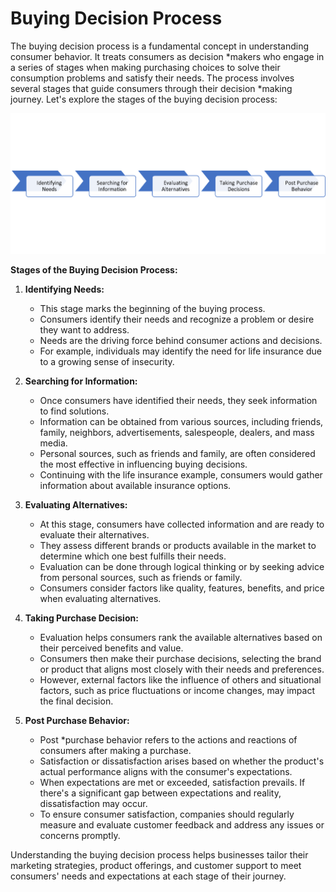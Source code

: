 # Buying Decision Process

The buying decision process is a fundamental concept in understanding consumer behavior. It treats consumers as decision  *makers who engage in a series of stages when making purchasing choices to solve their consumption problems and satisfy their needs. The process involves several stages that guide consumers through their decision  *making journey. Let's explore the stages of the buying decision process:

![Buying Decision Process](image-3.png)

**Stages of the Buying Decision Process:**

1. **Identifying Needs:**
     * This stage marks the beginning of the buying process.
     * Consumers identify their needs and recognize a problem or desire they want to address.
     * Needs are the driving force behind consumer actions and decisions.
     * For example, individuals may identify the need for life insurance due to a growing sense of insecurity.

2. **Searching for Information:**
     * Once consumers have identified their needs, they seek information to find solutions.
     * Information can be obtained from various sources, including friends, family, neighbors, advertisements, salespeople, dealers, and mass media.
     * Personal sources, such as friends and family, are often considered the most effective in influencing buying decisions.
     * Continuing with the life insurance example, consumers would gather information about available insurance options.

3. **Evaluating Alternatives:**
     * At this stage, consumers have collected information and are ready to evaluate their alternatives.
     * They assess different brands or products available in the market to determine which one best fulfills their needs.
     * Evaluation can be done through logical thinking or by seeking advice from personal sources, such as friends or family.
     * Consumers consider factors like quality, features, benefits, and price when evaluating alternatives.

4. **Taking Purchase Decision:**
     * Evaluation helps consumers rank the available alternatives based on their perceived benefits and value.
     * Consumers then make their purchase decisions, selecting the brand or product that aligns most closely with their needs and preferences.
     * However, external factors like the influence of others and situational factors, such as price fluctuations or income changes, may impact the final decision.

5. **Post Purchase Behavior:**
     * Post  *purchase behavior refers to the actions and reactions of consumers after making a purchase.
     * Satisfaction or dissatisfaction arises based on whether the product's actual performance aligns with the consumer's expectations.
     * When expectations are met or exceeded, satisfaction prevails. If there's a significant gap between expectations and reality, dissatisfaction may occur.
     * To ensure consumer satisfaction, companies should regularly measure and evaluate customer feedback and address any issues or concerns promptly.

Understanding the buying decision process helps businesses tailor their marketing strategies, product offerings, and customer support to meet consumers' needs and expectations at each stage of their journey.